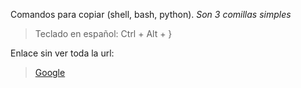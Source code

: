 Comandos para copiar (shell, bash, python).  *Son 3 comillas simples*  
> Teclado en español:  Ctrl + Alt + }

Enlace sin ver toda la url:
> [Google](google.com)